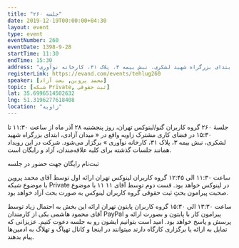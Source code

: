 ```yaml
---
title: "جلسه ۲۶۰"
date: 2019-12-19T00:00:00+04:30
layout: event
type: event
eventNumber: 260
eventDate: 1398-9-28
startTime: 11:30
endTime: 15:30
address: "میدان آزادی، ابتدای بزرگراه شهید لشکری، نبش بیمه ۳، پلاک ۳۱، کارخانه نوآوری"
registerLink: https://evand.com/events/tehlug260
speaker: [محمد پروین, بحث آزاد]
topic: [شبکه Private, ثبت حقوقی]
lat: 35.6996514502632
lng: 51.3196277618408
location: "زاویه"
---
```

جلسهٔ ۲۶۰ گروه کاربران گنو/لینوکس تهران، روز پنجشنبه ۲۸ آذر ماه از ساعت ۱۱:۳۰ تا ۱۵:۳۰ در فضای کاری مشترک زاویه واقع در « میدان آزادی، ابتدای بزرگراه شهید لشکری، نبش بیمه ۳، پلاک ۳۱، کارخانه نوآوری » برگزار می‌شود.
شرکت در این رویداد همانند جلسات گذشته برای کلیه علاقه‌مندان، آزاد و رایگان است.


ثبت‌نام رایگان جهت حضور در جلسه


ساعت ۱۱:۳۰ الی ۱۲:۴۵ گروه کاربران لینوکس تهران
ارائه اول توسط آقای محمد پروین با موضوع شبکه Private در لینوکس خواهد بود.
قست دوم توسط آقای ۱۱ ۱۱ با موضوع صحبت پیرامون بحثِ ثبت حقوقی گروه کاربران لینوکس به صورت بحث آزاد خواهد بود.


ساعت ۱۳:۳۰ الی ۱۵:۳۰ گروه کاربران پایتون تهران
ارائه این بخش به احتمال زیاد توسط آقای محمود هاشمی یکی از کارمندان PayPal پیرامون کار با پایتون و بصورت ارائه و پرسش و پاسخ خواهد بود.
امید است بتوانیم ایشون رو به جلسه دعوت کنیم.
عزیزانی که تمایل به ارائه یا برگزاری کارگاه دارند میتوانند در اینجا و کانال تهپاگ و تهلاگ به ادمین‌ها پیام بدهند.